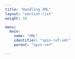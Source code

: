 ```yaml
---
title: "Handling XML"
layout: "section-list"
weight: 10

menu:
  main:
    name: "XML"
    identifier: "spin-ref-xml"
    parent: "spin-ref"

---
```

